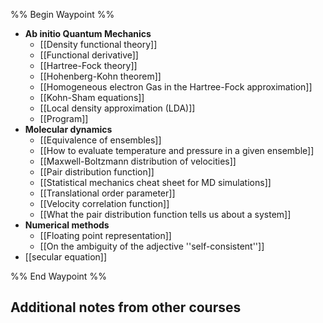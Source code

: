 %% Begin Waypoint %%
- **Ab initio Quantum Mechanics**
	- [[Density functional theory]]
	- [[Functional derivative]]
	- [[Hartree-Fock theory]]
	- [[Hohenberg-Kohn theorem]]
	- [[Homogeneous electron Gas in the Hartree-Fock approximation]]
	- [[Kohn-Sham equations]]
	- [[Local density approximation (LDA)]]
	- [[Program]]
- **Molecular dynamics**
	- [[Equivalence of ensembles]]
	- [[How to evaluate temperature and pressure in a given ensemble]]
	- [[Maxwell-Boltzmann distribution of velocities]]
	- [[Pair distribution function]]
	- [[Statistical mechanics cheat sheet for MD simulations]]
	- [[Translational order parameter]]
	- [[Velocity correlation function]]
	- [[What the pair distribution function tells us about a system]]
- **Numerical methods**
	- [[Floating point representation]]
	- [[On the ambiguity of the adjective ''self-consistent'']]
- [[secular equation]]

%% End Waypoint %%

## Additional notes from other courses


